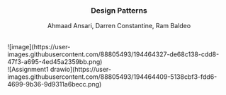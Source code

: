 <div align="center">

  <h3 align="center">Design Patterns</h3>

  <p align="center">
    Ahmaad Ansari, Darren Constantine, Ram Baldeo
  </p>
</div>

<br>
![image](https://user-images.githubusercontent.com/88805493/194464327-de68c138-cdd8-47f3-a695-4ed45a2359bb.png)
<br>
![Assignment1 drawio](https://user-images.githubusercontent.com/88805493/194464409-5138cbf3-fdd6-4699-9b36-9d9311a6becc.png)
<br>


